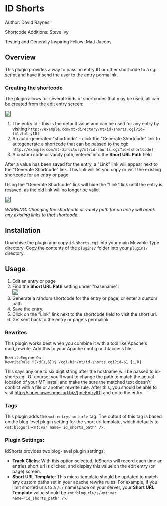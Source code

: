 # ID Shorts

Author: David Raynes

Shortcode Additions: Steve Ivy

Testing and Generally Inspiring Fellow: Matt Jacobs

## Overview

This plugin provides a way to pass an entry ID or other shortcode to a cgi script and have it send
the user to the entry permalink.

### Creating the shortcode

The plugin allows for several kinds of shortcodes that may be used, all can be created from the edit entry screen:

<img src="https://img.skitch.com/20110307-gaihm4n6dfi8kjhgxumt1wgtaw.png" style="border: 1px solid #333"/>

1. The entry id - this is the default value and can be used for any entry by visiting `http://example.com/mt-directory/mt/id-shorts.cgi?id=[mt:EntryID]`
2. An auto-generated "shortcode" - click the "Generate Shortcode" link to autogenerate a shortcode that can be passed to the cgi: `http://example.com/mt-directory/mt/id-shorts.cgi?id=[shortcode]`
3. A custom code or vanity path, entered into the **Short URL Path** field

After a value has been saved for the entry, a "Link" link will appear next to the "Generate Shortcode" link. This link will let you copy or visit the existing shortcode for an entry or page.

Using the "Generate Shortcode" link will hide the "Link" link until the entry is resaved, as the old link will no longer be valid.

<img src="https://img.skitch.com/20110307-msdftt1qwwy47ui8jay59cbf7x.png" style="border: 1px solid #333" />

*WARNING: Changing the shortcode or vanity path for an entry will break any existing links to that shortcode.*

## Installation

Unarchive the plugin and copy `id-shorts.cgi` into your main Movable Type
directory. Copy the contents of the `plugins/` folder into your `plugins/`
directory.

## Usage

1. Edit an entry or page
2. Find the **Short URL Path** setting under "basename":<br />
   <img src="https://img.skitch.com/20110307-xshg3f688qaq2sr9rtmhaekwnb.png" style="border: 1px solid #333" />
3. Generate a random shortcode for the entry or page, or enter a custom path
4. Save the entry.
5. Click on the "Link" link next to the shortcode field to visit the short url.
4. Get sent back to the entry or page's permalink.

### Rewrites

This plugin works best when you combine it with a tool like Apache's
mod_rewrite. Add this to your Apache config or .htaccess file:

    RewriteEngine On
    RewriteRule ^(\d{1,6})$ /cgi-bin/mt/id-shorts.cgi?id=$1 [L,R]

This says any one to six digit string after the hostname will be passed to 
id-shorts.cgi. Of course, you'll want to change the path to match the actual
location of your MT install and make the sure the matched text doesn't conflict
with a file or another rewrite rule. After this, you should be able to visit
http://super-awesome-url.biz/[mt:EntryID] and go to the entry.

### Tags

This plugin adds the `<mt:entryshorturl>` tag.  The output of this tag is based
on the blog level plugin setting for the short url template, which defaults to
`<mt:blogurl><mt:var name='id_shorts_path' />`.

### Plugin Settings:

IdShorts provides two blog-level plugin settings:
* **Track Clicks**: With this option selected, IdShorts will record each time an entries short url is clicked, and display this value on the edit entry (or page) screen.
* **Short URL Template**: This micro-template should be updated to match any custom paths set in your apache rewrite rules. For example, if you limit shorted urls to a `/s/` namespace on your server, your **Short URL Template** value should be `<mt:blogurl>/s/<mt:var name='id_shorts_path' />`.

